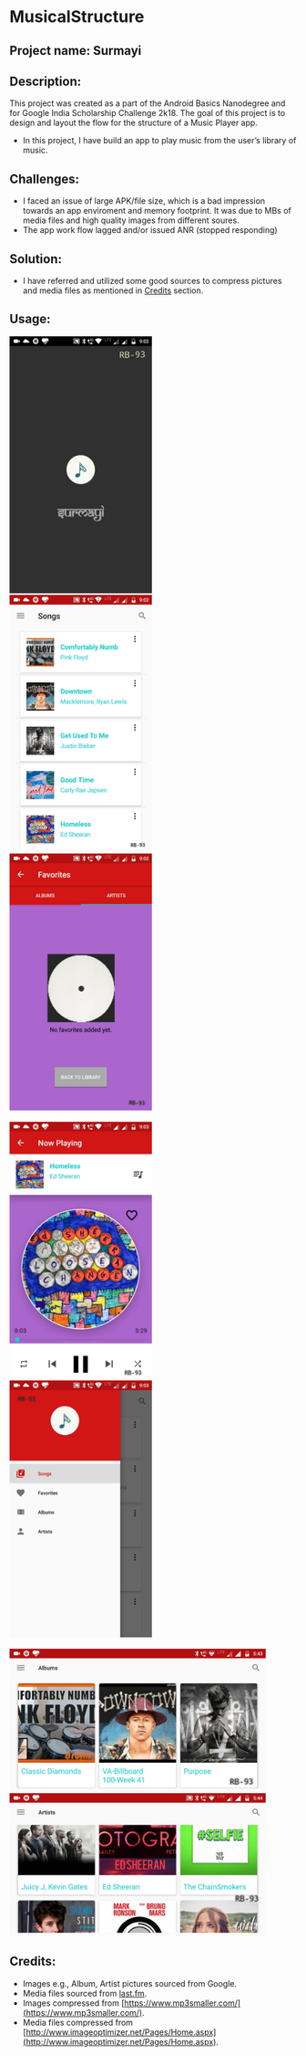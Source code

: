 # MusicalStructure

## Project name: Surmayi

## Description:

This project was created as a part of the Android Basics Nanodegree and for Google India Scholarship Challenge 2k18. The goal of this project is to design and layout the flow for the structure of a Music Player app.
* In this project, I have build an app to play music from the user’s library of music.

## Challenges:

* I faced an issue of large APK/file size, which is a bad impression towards an app enviroment and memory footprint. It was due to MBs of media files and high quality images from different soures.
* The app work flow lagged and/or issued ANR (stopped responding)

## Solution:
* I have referred and utilized some good sources to compress pictures and media files as mentioned in [Credits](https://github.com/RB-93/MusicalStructure/blob/master/README.md#credits) section.

## Usage:

<img src="https://github.com/RB-93/MusicalStructure/blob/master/App-demo/Music_1[1].jpg?raw=true" width="250" height="450" title="Launch"> &nbsp; &nbsp; <img src="https://github.com/RB-93/MusicalStructure/blob/master/App-demo/Music_2[1].jpg?raw=true" width="250" height="450" title="Song List"> &nbsp; &nbsp; <img src="https://github.com/RB-93/MusicalStructure/blob/master/App-demo/Music_3[1].jpg?raw=true" width="250" height="450" title="Favorite Screen"> <br/><br/> <img src="https://github.com/RB-93/MusicalStructure/blob/master/App-demo/Music_4[1].jpg?raw=true" width="250" height="450" title="Song Play Screen"> &nbsp; &nbsp; <img src="https://github.com/RB-93/MusicalStructure/blob/master/App-demo/Music_5[1].jpg?raw=true" width="250" height="450" title="Menu Screen"> <br/><br/> <img src="https://github.com/RB-93/MusicalStructure/blob/master/App-demo/Music_6[1].jpg?raw=true" width="450" height="250" title="Artist Screen (Landscape)"> &nbsp; <img src="https://github.com/RB-93/MusicalStructure/blob/master/App-demo/Music_7[1].jpg?raw=true" width="450" height="250" title="Album Screen (Landscape)">


## Credits:
* Images e.g., Album, Artist pictures sourced from Google.
* Media files sourced from [last.fm](https://www.last.fm).
* Images compressed from [https://www.mp3smaller.com/](https://www.mp3smaller.com/).
* Media files compressed from [http://www.imageoptimizer.net/Pages/Home.aspx](http://www.imageoptimizer.net/Pages/Home.aspx).
